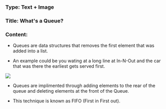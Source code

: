 ### Type: Text + Image ###

### Title: What's a Queue? ###

### Content:

- Queues are data structures that removes the first element that was added into a list.

- An example could be you wating at a long line at In-N-Out and the car that was there the earliest gets served first.

![](https://coyotechronicle.net/wp-content/uploads/2012/04/IMG_0018-150x112.jpg)

- Queues are implimented through adding elements to the rear of the queue and deleting elements at the front of the Queue.

- This technique is known as FIFO (First in First out).
